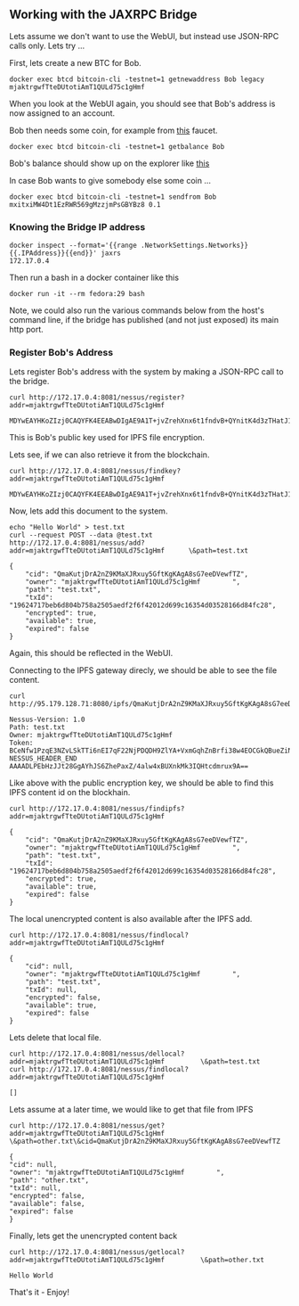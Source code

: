## Working with the JAXRPC Bridge

Lets assume we don't want to use the WebUI, but instead use JSON-RPC calls only. Lets try ...

First, lets create a new BTC for Bob. 

    docker exec btcd bitcoin-cli -testnet=1 getnewaddress Bob legacy
    mjaktrgwfTteDUtotiAmT1QULd75c1gHmf 	 	
    
When you look at the WebUI again, you should see that Bob's address is now assigned to an account.

Bob then needs some coin, for example from [this](http://bitcoinfaucet.uo1.net/send.php) faucet.

    docker exec btcd bitcoin-cli -testnet=1 getbalance Bob
    
Bob's balance should show up on the explorer like [this](https://live.blockcypher.com/btc-testnet/address/mjaktrgwfTteDUtotiAmT1QULd75c1gHmf)

In case Bob wants to give somebody else some coin ...

    docker exec btcd bitcoin-cli -testnet=1 sendfrom Bob mxitxiMW4Dt1EzRWR569gMzzjmPsGBYBz8 0.1

### Knowing the Bridge IP address

    docker inspect --format='{{range .NetworkSettings.Networks}}{{.IPAddress}}{{end}}' jaxrs
    172.17.0.4
        
Then run a bash in a docker container like this
    
    docker run -it --rm fedora:29 bash
    
Note, we could also run the various commands below from the host's command line, if the bridge has published (and not just exposed) its main http port.

### Register Bob's Address 
 
Lets register Bob's address with the system by making a JSON-RPC call to the bridge.

    curl http://172.17.0.4:8081/nessus/register?addr=mjaktrgwfTteDUtotiAmT1QULd75c1gHmf 	 	

    MDYwEAYHKoZIzj0CAQYFK4EEABwDIgAE9A1T+jvZrehXnx6t1fndvB+QYnitK4d3zTHatJ1Svb4=

This is Bob's public key used for IPFS file encryption.

Lets see, if we can also retrieve it from the blockchain.

    curl http://172.17.0.4:8081/nessus/findkey?addr=mjaktrgwfTteDUtotiAmT1QULd75c1gHmf 	 	

    MDYwEAYHKoZIzj0CAQYFK4EEABwDIgAE9A1T+jvZrehXnx6t1fndvB+QYnitK4d3zTHatJ1Svb4=

Now, lets add this document to the system.

    echo "Hello World" > test.txt
    curl --request POST --data @test.txt http://172.17.0.4:8081/nessus/add?addr=mjaktrgwfTteDUtotiAmT1QULd75c1gHmf 	 	\&path=test.txt

    {
        "cid": "QmaKutjDrA2nZ9KMaXJRxuy5GftKgKAgA8sG7eeDVewfTZ",
        "owner": "mjaktrgwfTteDUtotiAmT1QULd75c1gHmf 	 	",
        "path": "test.txt",
        "txId": "19624717beb6d804b758a2505aedf2f6f42012d699c16354d03528166d84fc28",
        "encrypted": true,
        "available": true,
        "expired": false
    }

Again, this should be reflected in the WebUI.

Connecting to the IPFS gateway direcly, we should be able to see the file content.

    curl http://95.179.128.71:8080/ipfs/QmaKutjDrA2nZ9KMaXJRxuy5GftKgKAgA8sG7eeDVewfTZ

    Nessus-Version: 1.0
    Path: test.txt
    Owner: mjaktrgwfTteDUtotiAmT1QULd75c1gHmf 	 	
    Token: BCeNfw1PzqE3NZvLSkTTi6nEI7qF22NjPDQDH9ZlYA+VxmGqhZnBrfi38w4EOCGkQBueZiN88PdC6ILZP8/f5AvqYaXy
    NESSUS_HEADER_END
    AAAADLPEbHzJJt28GgAYhJS6ZhePaxZ/4alw4xBUXnkMk3IQHtcdmrux9A==

Like above with the public encryption key, we should be able to find this IPFS content id on the blockhain.

    curl http://172.17.0.4:8081/nessus/findipfs?addr=mjaktrgwfTteDUtotiAmT1QULd75c1gHmf 	 	

    {
        "cid": "QmaKutjDrA2nZ9KMaXJRxuy5GftKgKAgA8sG7eeDVewfTZ",
        "owner": "mjaktrgwfTteDUtotiAmT1QULd75c1gHmf 	 	",
        "path": "test.txt",
        "txId": "19624717beb6d804b758a2505aedf2f6f42012d699c16354d03528166d84fc28",
        "encrypted": true,
        "available": true,
        "expired": false
    }

The local unencrypted content is also available after the IPFS add.

    curl http://172.17.0.4:8081/nessus/findlocal?addr=mjaktrgwfTteDUtotiAmT1QULd75c1gHmf 	 	

    {
        "cid": null,
        "owner": "mjaktrgwfTteDUtotiAmT1QULd75c1gHmf 	 	",
        "path": "test.txt",
        "txId": null,
        "encrypted": false,
        "available": true,
        "expired": false
    }

Lets delete that local file.

    curl http://172.17.0.4:8081/nessus/dellocal?addr=mjaktrgwfTteDUtotiAmT1QULd75c1gHmf 	 	\&path=test.txt
    curl http://172.17.0.4:8081/nessus/findlocal?addr=mjaktrgwfTteDUtotiAmT1QULd75c1gHmf 	 	

    []

Lets assume at a later time, we would like to get that file from IPFS

    curl http://172.17.0.4:8081/nessus/get?addr=mjaktrgwfTteDUtotiAmT1QULd75c1gHmf 	 	\&path=other.txt\&cid=QmaKutjDrA2nZ9KMaXJRxuy5GftKgKAgA8sG7eeDVewfTZ

    {
    "cid": null,
    "owner": "mjaktrgwfTteDUtotiAmT1QULd75c1gHmf 	 	",
    "path": "other.txt",
    "txId": null,
    "encrypted": false,
    "available": false,
    "expired": false
    }

Finally, lets get the unencrypted content back

    curl http://172.17.0.4:8081/nessus/getlocal?addr=mjaktrgwfTteDUtotiAmT1QULd75c1gHmf 	 	\&path=other.txt

    Hello World
    
That's it - Enjoy!


